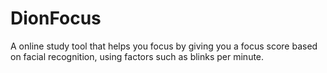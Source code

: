 # DionFocus
A online study tool that helps you focus by giving you a focus score based on facial recognition, using factors such as blinks per minute. 
